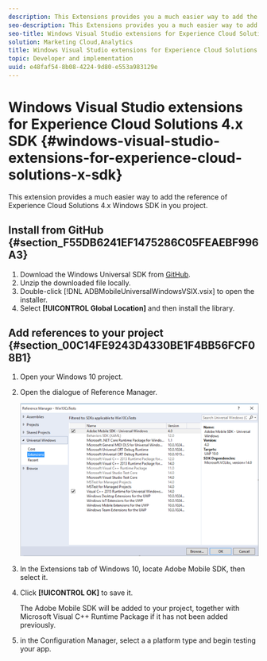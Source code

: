 ```yaml
---
description: This Extensions provides you a much easier way to add the reference of Experience Cloud Solutions 4.x Windows SDK in you project.
seo-description: This Extensions provides you a much easier way to add the reference of Experience Cloud Solutions 4.x Windows SDK in you project.
seo-title: Windows Visual Studio extensions for Experience Cloud Solutions 4.x SDK
solution: Marketing Cloud,Analytics
title: Windows Visual Studio extensions for Experience Cloud Solutions 4.x SDK
topic: Developer and implementation
uuid: e48faf54-8b08-4224-9d80-e553a983129e
---
```


# Windows Visual Studio extensions for Experience Cloud Solutions 4.x SDK {#windows-visual-studio-extensions-for-experience-cloud-solutions-x-sdk}

This extension provides a much easier way to add the reference of Experience Cloud Solutions 4.x Windows SDK in you project.

## Install from GitHub {#section_F55DB6241EF1475286C05FEAEBF996A3}

1. Download the Windows Universal SDK from [GitHub](https://github.com/Adobe-Marketing-Cloud/mobile-services/releases). 
1. Unzip the downloaded file locally. 
1. Double-click [!DNL ADBMobileUniversalWindowsVSIX.vsix] to open the installer. 
1. Select **[!UICONTROL Global Location]** and then install the library.

## Add references to your project {#section_00C14FE9243D4330BE1F4BB56FCF08B1}

1. Open your Windows 10 project. 
1. Open the dialogue of Reference Manager.

   ![](assets/ref_manager.png)

1. In the Extensions tab of Windows 10, locate Adobe Mobile SDK, then select it. 
1. Click **[!UICONTROL OK]** to save it.

   The Adobe Mobile SDK will be added to your project, together with Microsoft Visual C++ Runtime Package if it has not been added previously. 

1. in the Configuration Manager, select a a platform type and begin testing your app.

